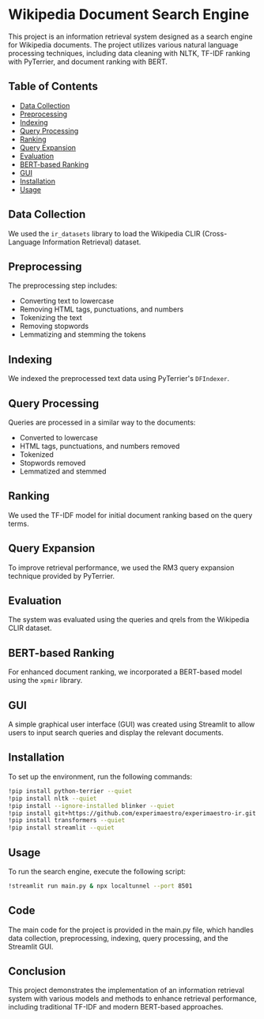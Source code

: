 # Wikipedia Document Search Engine

This project is an information retrieval system designed as a search engine for Wikipedia documents. The project utilizes various natural language processing techniques, including data cleaning with NLTK, TF-IDF ranking with PyTerrier, and document ranking with BERT.

## Table of Contents
- [Data Collection](#data-collection)
- [Preprocessing](#preprocessing)
- [Indexing](#indexing)
- [Query Processing](#query-processing)
- [Ranking](#ranking)
- [Query Expansion](#query-expansion)
- [Evaluation](#evaluation)
- [BERT-based Ranking](#bert-based-ranking)
- [GUI](#gui)
- [Installation](#installation)
- [Usage](#usage)

## Data Collection
We used the `ir_datasets` library to load the Wikipedia CLIR (Cross-Language Information Retrieval) dataset.

## Preprocessing
The preprocessing step includes:
- Converting text to lowercase
- Removing HTML tags, punctuations, and numbers
- Tokenizing the text
- Removing stopwords
- Lemmatizing and stemming the tokens

## Indexing
We indexed the preprocessed text data using PyTerrier's `DFIndexer`.

## Query Processing
Queries are processed in a similar way to the documents:
- Converted to lowercase
- HTML tags, punctuations, and numbers removed
- Tokenized
- Stopwords removed
- Lemmatized and stemmed

## Ranking
We used the TF-IDF model for initial document ranking based on the query terms.

## Query Expansion
To improve retrieval performance, we used the RM3 query expansion technique provided by PyTerrier.

## Evaluation
The system was evaluated using the queries and qrels from the Wikipedia CLIR dataset.

## BERT-based Ranking
For enhanced document ranking, we incorporated a BERT-based model using the `xpmir` library.

## GUI
A simple graphical user interface (GUI) was created using Streamlit to allow users to input search queries and display the relevant documents.

## Installation
To set up the environment, run the following commands:

```bash
!pip install python-terrier --quiet
!pip install nltk --quiet
!pip install --ignore-installed blinker --quiet
!pip install git+https://github.com/experimaestro/experimaestro-ir.git --quiet
!pip install transformers --quiet
!pip install streamlit --quiet
```

## Usage
To run the search engine, execute the following script:
```bash
!streamlit run main.py & npx localtunnel --port 8501
```

## Code

The main code for the project is provided in the main.py file, which handles data collection, preprocessing, indexing, query processing, and the Streamlit GUI.

## Conclusion
This project demonstrates the implementation of an information retrieval system with various models and methods to enhance retrieval performance, including traditional TF-IDF and modern BERT-based approaches.
